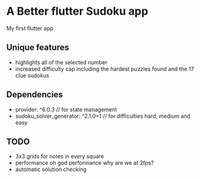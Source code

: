 # A Better flutter Sudoku app

My first flutter app 

## Unique features
* highlights all of the selected number
* increased difficulty cap including the hardest puzzles found and the 17 clue sudokus
## Dependencies
* provider: ^6.0.3 // for state management
* sudoku_solver_generator: ^2.1.0+1 // for difficulties hard, medium and easy
## TODO
* 3x3 grids for notes in every square
* performance oh god performance why are we at 2fps?
* automatic solution checking
